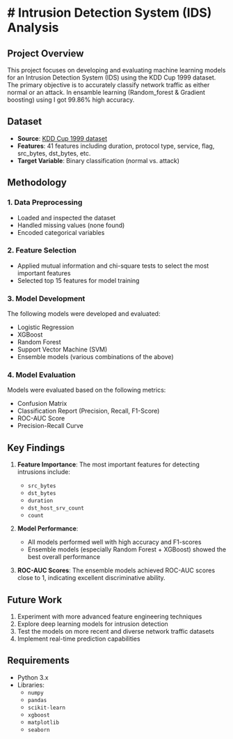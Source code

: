 # # Intrusion Detection System (IDS) Analysis

## Project Overview

This project focuses on developing and evaluating machine learning models for an Intrusion Detection System (IDS) using the KDD Cup 1999 dataset. The primary objective is to accurately classify network traffic as either normal or an attack. In ensamble learning (Random_forest & Gradient boosting) using I got 99.86% high accuracy.

## Dataset

- **Source**: [KDD Cup 1999 dataset](https://kdd.org/kdd2023/call-for-kdd-cup-proposals/index.html)
- **Features**: 41 features including duration, protocol type, service, flag, src_bytes, dst_bytes, etc.
- **Target Variable**: Binary classification (normal vs. attack)

## Methodology

### 1. Data Preprocessing
- Loaded and inspected the dataset
- Handled missing values (none found)
- Encoded categorical variables

### 2. Feature Selection
- Applied mutual information and chi-square tests to select the most important features
- Selected top 15 features for model training

### 3. Model Development
The following models were developed and evaluated:

- Logistic Regression
- XGBoost
- Random Forest
- Support Vector Machine (SVM)
- Ensemble models (various combinations of the above)

### 4. Model Evaluation

Models were evaluated based on the following metrics:

- Confusion Matrix
- Classification Report (Precision, Recall, F1-Score)
- ROC-AUC Score
- Precision-Recall Curve

## Key Findings

1. **Feature Importance**: The most important features for detecting intrusions include:
   - `src_bytes`
   - `dst_bytes`
   - `duration`
   - `dst_host_srv_count`
   - `count`

2. **Model Performance**: 
   - All models performed well with high accuracy and F1-scores
   - Ensemble models (especially Random Forest + XGBoost) showed the best overall performance

3. **ROC-AUC Scores**: The ensemble models achieved ROC-AUC scores close to 1, indicating excellent discriminative ability.

## Future Work

1. Experiment with more advanced feature engineering techniques
2. Explore deep learning models for intrusion detection
3. Test the models on more recent and diverse network traffic datasets
4. Implement real-time prediction capabilities

## Requirements

- Python 3.x
- Libraries: 
  - `numpy`
  - `pandas`
  - `scikit-learn`
  - `xgboost`
  - `matplotlib`
  - `seaborn`


